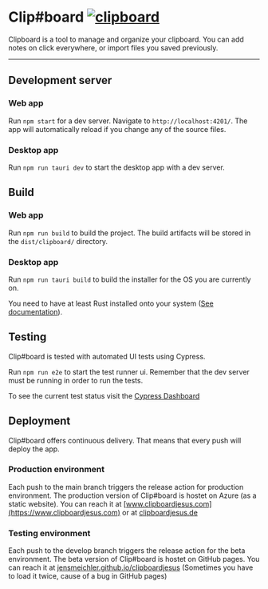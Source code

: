 # Clip#board [![clipboard](https://img.shields.io/endpoint?url=https://dashboard.cypress.io/badge/detailed/c1e5r5/develop&style=for-the-badge)](https://dashboard.cypress.io/projects/c1e5r5/runs)

Clipboard is a tool to manage and organize your clipboard.
You can add notes on click everywhere, or import files you
saved previously.

---

## Development server

### Web app

Run `npm start` for a dev server.
Navigate to `http://localhost:4201/`.
The app will automatically reload if you change
any of the source files.

### Desktop app

Run `npm run tauri dev` to start the desktop app with a dev server.

## Build

### Web app

Run `npm run build` to build the project.
The build artifacts will be stored in the `dist/clipboard/` directory.

### Desktop app

Run `npm run tauri build` to build the installer for the OS you are currently on.

You need to have at least Rust installed onto your system ([See documentation](https://tauri.studio/v1/guides/getting-started/prerequisites)).

## Testing

Clip#board is tested with automated UI tests using Cypress.

Run `npm run e2e` to start the test runner ui.
Remember that the dev server must be running in order to run the tests.

To see the current test status visit the [Cypress Dashboard](https://dashboard.cypress.io/projects/c1e5r5/runs)

## Deployment

Clip#board offers continuous delivery. That means that every push will deploy the app.

### Production environment

Each push to the main branch triggers the release action for production environment.
The production version of Clip#board is hostet on Azure (as a static website).
You can reach it at [www.clipboardjesus.com](https://www.clipboardjesus.com)
or at [clipboardjesus.de](https://clipboardjesus.de)

### Testing environment

Each push to the develop branch triggers the release action for the beta environment.
The beta version of Clip#board is hostet on GitHub pages.
You can reach it at [jensmeichler.github.io/clipboardjesus](https://jensmeichler.github.io/clipboardjesus)
(Sometimes you have to load it twice, cause of a bug in GitHub pages)
